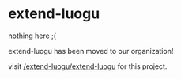 # extend-luogu
nothing here ;(

extend-luogu has been moved to our organization!

visit [/extend-luogu/extend-luogu](https://github.com/extend-luogu/extend-luogu) for this project.
